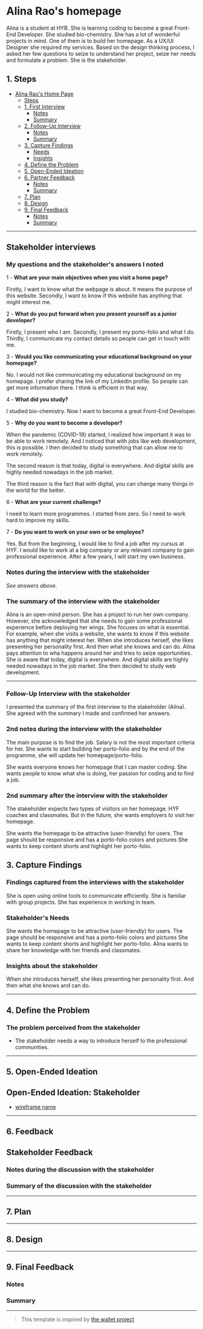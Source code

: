 # Alina Rao's homepage

Alina is a student at HYB. She is learning coding to become a great Front-End
Developer. She studied bio-chemistry. She has a lot of wonderful projects in
mind. One of them is to build her homepage. As a UX/UI Designer she required my
services. Based on the design thinking process, I asked her few questions to
seize to understand her project, seize her needs and formulate a problem. She is
the stakeholder.

## 1. Steps

- [Alina Rao's Home Page](https://alinataorao.github.io/)
  - [Steps](#steps)
  - [1. First Interview](#1-first-interview)
    - [Notes](#notes)
    - [Summary](#summary)
  - [2. Follow-Up Interview](#2-follow-up-interview)
    - [Notes](#notes-1)
    - [Summary](#summary-1)
  - [3. Capture Findings](#3-capture-findings)
    - [Needs](#needs)
    - [Insights](#insights)
  - [4. Define the Problem](#4-define-the-problem)
  - [5. Open-Ended Ideation](#5-open-ended-ideation)
  - [6. Partner Feedback](#6-partner-feedback)
    - [Notes](#notes-2)
    - [Summary](#summary-2)
  - [7. Plan](#7-plan)
  - [8. Design](#8-design)
  - [9. Final Feedback](#9-final-feedback)
    - [Notes](#notes-3)
    - [Summary](#summary-3)

---

## Stakeholder interviews

### My questions and the stakeholder's answers I noted

1 - **What are your main objectives when you visit a home page?**

Firstly, I want to know what the webpage is about. It means the purpose of this
website. Secondly, I want to know if this website has anything that might
interest me.

2 - **What do you put forward when you present yourself as a junior developer?**

Firstly, I present who I am. Secondly, I present my porto-folio and what I do.
Thirdly, I communicate my contact details so people can get in touch with me.

3 - **Would you like communicating your educational background on your
homepage?**

No. I would not like communicating my educational background on my homepage. I
prefer sharing the link of my LinkedIn profile. So people can get more
information there. I think is efficient in that way.

4 - **What did you study?**

I studied bio-chemistry. Now I want to become a great Front-End Developer.

5 - **Why do you want to become a developer?**

When the pandemic (COVID-19) started, I realized how important it was to be able
to work remotely. And I noticed that with jobs like web development, this is
possible. I then decided to study something that can allow me to work remotely.

The second reason is that today, digital is everywhere. And digital skills are
highly needed nowadays in the job market.

The third reason is the fact that with digital, you can change many things in
the world for the better.

6 - **What are your current challenge?**

I need to learn more programmes. I started from zero. So I need to work hard to
improve my skills.

7 - **Do you want to work on your own or be employee?**

Yes. But from the beginning, I would like to find a job after my cursus at HYF.
I would like to work at a big company or any relevant company to gain
professional experience. After a few years, I will start my own business.

### Notes during the interview with the stakeholder

_See answers above._

### The summary of the interview with the stakeholder

Alina is an open-mind person. She has a project to run her own company. However,
she acknowledged that she needs to gain some professional experience before
deploying her wings. She focuses on what is essential. For example, when she
visits a website, she wants to know if this website has anything that might
interest her. When she introduces herself, she likes presenting her personality
first. And then what she knows and can do. Alina pays attention to wha happens
around her and tries to seize opportunities. She is aware that today, digital is
everywhere. And digital skills are highly needed nowadays in the job market. She
then decided to study web development.

---

### Follow-Up Interview with the stakeholder

I presented the summary of the first interview to the stakeholder (Alina). She
agreed with the summary I made and confirmed her answers.

### 2nd notes during the interview with the stakeholder

The main purpose is to find the job. Salary is not the most important criteria
for her. She wants to start building her porto-folio and by the end of the
programme, she will update her homepage/porto-folio.

She wants everyone knows her homepage that I can master coding. She wants people
to know what she is doing, her passion for coding and to find a job.

### 2nd summary after the interview with the stakeholder

The stakeholder expects two types of visitors on her homepage. HYF coaches and
classmates. But in the future, she wants employers to visit her homepage.

She wants the homepage to be attractive (user-friendly) for users. The page
should be responsive and has a porto-folio colors and pictures She wants to keep
content shorts and highlight her porto-folio.

## 3. Capture Findings

### Findings captured from the interviews with the stakeholder

She is open using online tools to communicate efficiently. She is familiar with
group projects. She has experience in working in team.

### Stakeholder's Needs

She wants the homepage to be attractive (user-friendly) for users. The page
should be responsive and has a porto-folio colors and pictures She wants to keep
content shorts and highlight her porto-folio. Alina wants to share her knowledge
with her friends and classmates.

### Insights about the stakeholder

When she introduces herself, she likes presenting her personality first. And
then what she knows and can do.

---

## 4. Define the Problem

### The problem perceived from the stakeholder

- The stakeholder needs a way to introduce herself to the professional
  communities.

---

## 5. Open-Ended Ideation

## Open-Ended Ideation: Stakeholder

<!--
  Sketch up a few wireframes for your partner's home page with no regard for your or her/her programming ability, time constraints, technical constraints, or any other practical considerations.
  How are the designs different? How does each one serve your partner differently?
-->

- [wireframe name](https://alinataorao.github.io/)

---

## 6. Feedback

<!-- Discuss your ideas with the stakeholder.. lots of `why?`. -->

## Stakeholder Feedback

<!-- Discuss your ideas with the stakeholder. lots of `why?`. -->

### Notes during the discussion with the stakeholder

### Summary of the discussion with the stakeholder

---

## 7. Plan

<!-- With the stakeholder, come up with a Backlog and Wireframe for her/his Home page -->

---

## 8. Design

<!-- Propose an Atomic Design for the stakeholder's home page. This could include a color pallet, button designs, icons, ... -->

---

## 9. Final Feedback

<!--
  The Design Process is never finished!

  After you've finished the Plan & Design ask the stakeholder for feedback. In a professional setting this would be the beginning of a whole new development cycle.
-->

### Notes

### Summary

---

> This template is inspired by
> [the wallet project](https://dschool-old.stanford.edu/sandbox/groups/designresources/wiki/4dbb2/attachments/e1005/TheWalletProjectB%26W2012.pdf?sessionID=8af88fee76ecd1fb7879c915073461486c425622)
